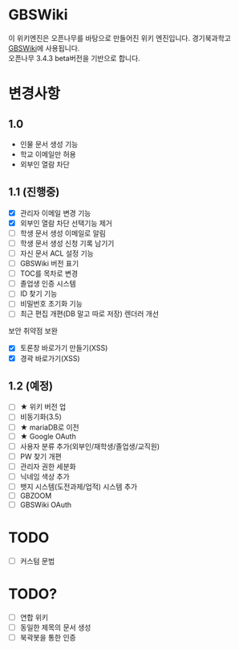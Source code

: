 # GBSWiki
이 위키엔진은 오픈나무를 바탕으로 만들어진 위키 엔진입니다. 경기북과학고 [GBSWiki](https://gbs.wiki)에 사용됩니다.   
오픈나무 3.4.3 beta버전을 기반으로 합니다.

# 변경사항
## 1.0
* 인물 문서 생성 기능
* 학교 이메일만 허용
* 외부인 열람 차단
## 1.1 (진행중)
- [x] 관리자 이메일 변경 기능
- [x] 외부인 열람 차단 선택기능 제거
- [ ] 학생 문서 생성 이메일로 알림
- [ ] 학생 문서 생성 신청 기록 남기기
- [ ] 자신 문서 ACL 설정 기능
- [ ] GBSWiki 버전 표기
- [ ] TOC를 목차로 변경
- [ ] 졸업생 인증 시스템
- [ ] ID 찾기 기능
- [ ] 비밀번호 초기화 기능
- [ ] 최근 편집 개편(DB 말고 따로 저장)
렌더러 개선

보안 취약점 보완
- [x] 토론창 바로가기 만들기(XSS)
- [x] 경곽 바로가기(XSS)

## 1.2 (예정)
- [ ] ★ 위키 버전 업
- [ ] 비동기화(3.5)
- [ ] ★ mariaDB로 이전
- [ ] ★ Google OAuth
- [ ] 사용자 분류 추가(외부인/재학생/졸업생/교직원)
- [ ] PW 찾기 개편
- [ ] 관리자 권한 세분화
- [ ] 닉네임 색상 추가
- [ ] 뱃지 시스템(도전과제/업적) 시스템 추가
- [ ] GBZOOM 
- [ ] GBSWiki OAuth

# TODO

- [ ] 커스텀 문법

# TODO?
- [ ] 연합 위키
- [ ] 동일한 제목의 문서 생성
- [ ] 북곽봇을 통한 인증

